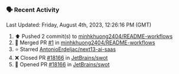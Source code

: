 ### 🗣 Recent Activity

<!--RECENT_ACTIVITY:last_update-->
Last Updated: Friday, August 4th, 2023, 12:26:16 PM (GMT)
<!--RECENT_ACTIVITY:last_update_end-->
<!--RECENT_ACTIVITY:start-->
1. ⬆️ Pushed 2 commit(s) to [minhkhuong2404/README-workflows](https://github.com/minhkhuong2404/README-workflows)<br>
2. 🎉 Merged PR [#1](https://github.com/minhkhuong2404/README-workflows/pull/1) in [minhkhuong2404/README-workflows](https://github.com/minhkhuong2404/README-workflows)<br>
3. ⭐ Starred [AntonioErdeljac/next13-ai-saas](https://github.com/AntonioErdeljac/next13-ai-saas)<br>
4. ❌ Closed PR [#18166](https://github.com/JetBrains/swot/pull/18166) in [JetBrains/swot](https://github.com/JetBrains/swot)<br>
5. 💪 Opened PR [#18166](https://github.com/JetBrains/swot/pull/18166) in [JetBrains/swot](https://github.com/JetBrains/swot)<br>
<!--RECENT_ACTIVITY:end-->
